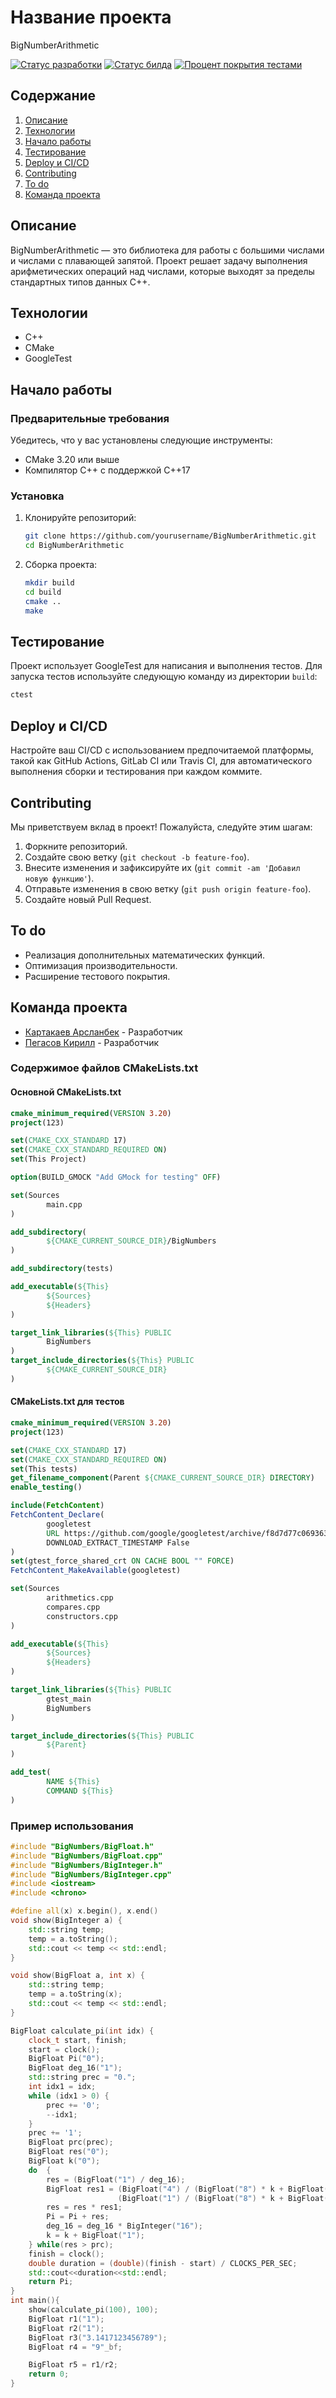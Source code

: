 
# Название проекта
BigNumberArithmetic

[![Статус разработки](https://img.shields.io/badge/статус-разработка-blue.svg)](https://example.com)
[![Статус билда](https://img.shields.io/badge/билд-проходит-green.svg)](https://example.com)
[![Процент покрытия тестами](https://img.shields.io/badge/покрытие-90%25-yellow.svg)](https://example.com)

## Содержание
1. [Описание](#Описание)
2. [Технологии](#Технологии)
3. [Начало работы](#Начало-работы)
4. [Тестирование](#Тестирование)
5. [Deploy и CI/CD](#Deploy-и-CI/CD)
6. [Contributing](#Contributing)
7. [To do](#To-do)
8. [Команда проекта](#Команда-проекта)

## Описание
BigNumberArithmetic — это библиотека для работы с большими числами и числами с плавающей запятой. Проект решает задачу выполнения арифметических операций над числами, которые выходят за пределы стандартных типов данных C++.

## Технологии
- C++
- CMake
- GoogleTest

## Начало работы

### Предварительные требования
Убедитесь, что у вас установлены следующие инструменты:
- CMake 3.20 или выше
- Компилятор C++ с поддержкой C++17

### Установка
1. Клонируйте репозиторий:
    ```sh
    git clone https://github.com/yourusername/BigNumberArithmetic.git
    cd BigNumberArithmetic
    ```

2. Сборка проекта:
    ```sh
    mkdir build
    cd build
    cmake ..
    make
    ```

## Тестирование
Проект использует GoogleTest для написания и выполнения тестов. Для запуска тестов используйте следующую команду из директории `build`:
```sh
ctest
```

## Deploy и CI/CD
Настройте ваш CI/CD с использованием предпочитаемой платформы, такой как GitHub Actions, GitLab CI или Travis CI, для автоматического выполнения сборки и тестирования при каждом коммите.

## Contributing
Мы приветствуем вклад в проект! Пожалуйста, следуйте этим шагам:
1. Форкните репозиторий.
2. Создайте свою ветку (`git checkout -b feature-foo`).
3. Внесите изменения и зафиксируйте их (`git commit -am 'Добавил новую функцию'`).
4. Отправьте изменения в свою ветку (`git push origin feature-foo`).
5. Создайте новый Pull Request.

## To do
- Реализация дополнительных математических функций.
- Оптимизация производительности.
- Расширение тестового покрытия.

## Команда проекта
- [Картакаев Арсланбек](https://github.com/brenfeed) - Разработчик
- [Пегасов Кирилл](https://github.com/pegasak) - Разработчик

### Содержимое файлов CMakeLists.txt

#### Основной CMakeLists.txt
```cmake
cmake_minimum_required(VERSION 3.20)
project(123)

set(CMAKE_CXX_STANDARD 17)
set(CMAKE_CXX_STANDARD_REQUIRED ON)
set(This Project)

option(BUILD_GMOCK "Add GMock for testing" OFF)

set(Sources
        main.cpp
)

add_subdirectory(
        ${CMAKE_CURRENT_SOURCE_DIR}/BigNumbers
)

add_subdirectory(tests)

add_executable(${This}
        ${Sources}
        ${Headers}
)

target_link_libraries(${This} PUBLIC
        BigNumbers
)
target_include_directories(${This} PUBLIC
        ${CMAKE_CURRENT_SOURCE_DIR}
)
```

#### CMakeLists.txt для тестов
```cmake
cmake_minimum_required(VERSION 3.20)
project(123)

set(CMAKE_CXX_STANDARD 17)
set(CMAKE_CXX_STANDARD_REQUIRED ON)
set(This tests)
get_filename_component(Parent ${CMAKE_CURRENT_SOURCE_DIR} DIRECTORY)
enable_testing()

include(FetchContent)
FetchContent_Declare(
        googletest
        URL https://github.com/google/googletest/archive/f8d7d77c06936315286eb55f8de22cd23c188571.zip
        DOWNLOAD_EXTRACT_TIMESTAMP False
)
set(gtest_force_shared_crt ON CACHE BOOL "" FORCE)
FetchContent_MakeAvailable(googletest)

set(Sources
        arithmetics.cpp
        compares.cpp
        constructors.cpp
)

add_executable(${This}
        ${Sources}
        ${Headers}
)

target_link_libraries(${This} PUBLIC
        gtest_main
        BigNumbers
)

target_include_directories(${This} PUBLIC
        ${Parent}
)

add_test(
        NAME ${This}
        COMMAND ${This}
)
```

### Пример использования

```cpp
#include "BigNumbers/BigFloat.h"
#include "BigNumbers/BigFloat.cpp"
#include "BigNumbers/BigInteger.h"
#include "BigNumbers/BigInteger.cpp"
#include <iostream>
#include <chrono>

#define all(x) x.begin(), x.end()
void show(BigInteger a) {
    std::string temp;
    temp = a.toString();
    std::cout << temp << std::endl;
}

void show(BigFloat a, int x) {
    std::string temp;
    temp = a.toString(x);
    std::cout << temp << std::endl;
}

BigFloat calculate_pi(int idx) {
    clock_t start, finish;
    start = clock();
    BigFloat Pi("0");
    BigFloat deg_16("1");
    std::string prec = "0.";
    int idx1 = idx;
    while (idx1 > 0) {
        prec += '0';
        --idx1;
    }
    prec += '1';
    BigFloat prc(prec);
    BigFloat res("0");
    BigFloat k("0");
    do  {
        res = (BigFloat("1") / deg_16);
        BigFloat res1 = (BigFloat("4") / (BigFloat("8") * k + BigFloat("1"))) - (BigFloat("2") / (BigFloat("8") * k + BigFloat("4"))) -
                        (BigFloat("1") / (BigFloat("8") * k + BigFloat("5"))) - (BigFloat("1") / (BigFloat("8") * k + BigFloat("6")));
        res = res * res1;
        Pi = Pi + res;
        deg_16 = deg_16 * BigInteger("16");
        k = k + BigFloat("1");
    } while(res > prc);
    finish = clock();
    double duration = (double)(finish - start) / CLOCKS_PER_SEC;
    std::cout<<duration<<std::endl;
    return Pi;
}
int main(){
    show(calculate_pi(100), 100);
    BigFloat r1("1");
    BigFloat r2("1");
    BigFloat r3("3.1417123456789");
    BigFloat r4 = "9"_bf;

    BigFloat r5 = r1/r2;
    return 0;
}
```
